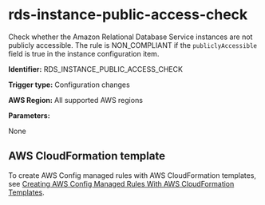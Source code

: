 # rds\-instance\-public\-access\-check<a name="rds-instance-public-access-check"></a>

Check whether the Amazon Relational Database Service instances are not publicly accessible\. The rule is NON\_COMPLIANT if the `publiclyAccessible` field is true in the instance configuration item\.

**Identifier:** RDS\_INSTANCE\_PUBLIC\_ACCESS\_CHECK

**Trigger type:** Configuration changes

**AWS Region:** All supported AWS regions

**Parameters:**

None  

## AWS CloudFormation template<a name="w85aac12c32c17b9d427c15"></a>

To create AWS Config managed rules with AWS CloudFormation templates, see [Creating AWS Config Managed Rules With AWS CloudFormation Templates](aws-config-managed-rules-cloudformation-templates.md)\.